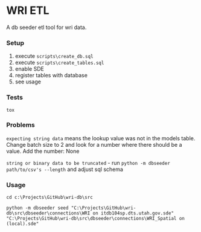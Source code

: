 WRI ETL
========

A db seeder etl tool for wri data.

### Setup
1. execute `scripts\create_db.sql`
1. execute `scripts\create_tables.sql`
1. enable SDE
1. register tables with database
1. see usage

### Tests
`tox`

### Problems
`expecting string data` means the lookup value was not in the models table. Change batch size to 2 and look for a number where there should be a value. Add the number: None

`string or binary data to be truncated` - run `python -m dbseeder path/to/csv's --length` and adjust sql schema 

### Usage
`cd c:\Projects\GitHub\wri-db\src`

`python -m dbseeder seed "C:\Projects\GitHub\wri-db\src\dbseeder\connections\WRI on itdb104sp.dts.utah.gov.sde" "C:\Projects\GitHub\wri-db\src\dbseeder\connections\WRI_Spatial on (local).sde"`